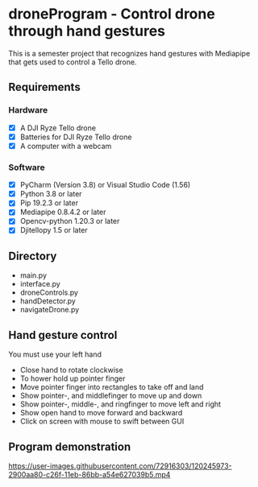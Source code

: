 # droneProgram - Control drone through hand gestures
This is a semester project that recognizes hand gestures with Mediapipe that gets used to control a Tello drone.

## Requirements
### Hardware
- [x] A DJI Ryze Tello drone
- [X] Batteries for DJI Ryze Tello drone
- [X] A computer with a webcam

### Software
- [x] PyCharm (Version 3.8) or Visual Studio Code (1.56)
- [x] Python 3.8 or later
- [X] Pip 19.2.3 or later
- [X] Mediapipe 0.8.4.2 or later
- [X] Opencv-python 1.20.3 or later
- [X] Djitellopy 1.5 or later

## Directory
- main.py
- interface.py
- droneControls.py
- handDetector.py
- navigateDrone.py

## Hand gesture control
You must use your left hand
- Close hand to rotate clockwise
- To hower hold up pointer finger
- Move pointer finger into rectangles to take off and land
- Show pointer-, and middlefinger to move up and down
- Show pointer-, middle-, and ringfinger to move left and right
- Show open hand to move forward and backward
- Click on screen with mouse to swift between GUI

## Program demonstration
https://user-images.githubusercontent.com/72916303/120245973-2900aa80-c26f-11eb-86bb-a54e627039b5.mp4
